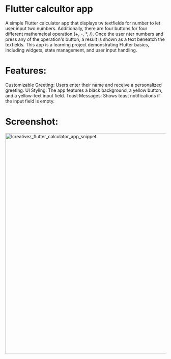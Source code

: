 # Flutter calcultor app

A simple Flutter  calculator app that displays tw textfields for number to let user input two numbers. Additionally, there are four buttons for four different mathemeical operation (+, -, *, /). Once the user nter numbers and press any  of the operation's button, a result is shown as a text beneatch the texfields. This app is a learning project demonstrating Flutter basics, including widgets, state management, and user input handling.


# Features:

Customizable Greeting: Users enter their name and receive a personalized greeting. UI Styling: The app features a black background, a yellow button, and a yellow-text input field. Toast Messages: Shows toast notifications if the input field is empty.

# Screenshot:
<img width="693" alt="Icreativez_flutter_calculator_app_snippet" src="https://github.com/user-attachments/assets/9725d09b-802b-47eb-8292-24720a7cdc22">



